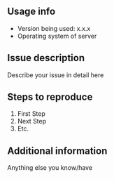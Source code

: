 <!--
  Hey! Thanks for submitting an issue!
  Please fill out the template below in order to submit your issue
-->
Usage info
----------
* Version being used: x.x.x
* Operating system of server

Issue description
-----------------
Describe your issue in detail here

Steps to reproduce
------------------
1. First Step
2. Next Step
3. Etc.

Additional information
----------------------
Anything else you know/have
